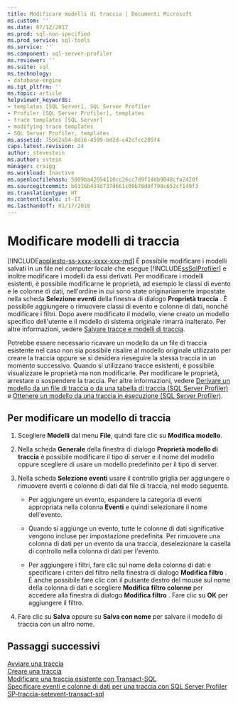 ```yaml
---
title: Modificare modelli di traccia | Documenti Microsoft
ms.custom: ''
ms.date: 07/12/2017
ms.prod: sql-non-specified
ms.prod_service: sql-tools
ms.service: ''
ms.component: sql-server-profiler
ms.reviewer: ''
ms.suite: sql
ms.technology:
- database-engine
ms.tgt_pltfrm: ''
ms.topic: article
helpviewer_keywords:
- templates [SQL Server], SQL Server Profiler
- Profiler [SQL Server Profiler], templates
- trace templates [SQL Server]
- modifying trace templates
- SQL Server Profiler, templates
ms.assetid: 75b62a54-8d16-4599-bd2d-c42cfcc209f4
caps.latest.revision: 24
author: stevestein
ms.author: sstein
manager: craigg
ms.workload: Inactive
ms.openlocfilehash: 5809ba42694110cc26cc7d9f14db9048cfa2420f
ms.sourcegitcommit: b6116b434d737d661c09b78d0f798c652cf149f3
ms.translationtype: HT
ms.contentlocale: it-IT
ms.lasthandoff: 01/17/2018
---
```

# <a name="modify-trace-templates"></a>Modificare modelli di traccia
[!INCLUDE[appliesto-ss-xxxx-xxxx-xxx-md](../../includes/appliesto-ss-xxxx-xxxx-xxx-md.md)] È possibile modificare i modelli salvati in un file nel computer locale che esegue [!INCLUDE[ssSqlProfiler](../../includes/sssqlprofiler-md.md)] e inoltre modificare i modelli da essi derivati. Per modificare i modelli esistenti, è possibile modificarne le proprietà, ad esempio le classi di evento e le colonne di dati, nell'ordine in cui sono state originariamente impostate nella scheda **Selezione eventi** della finestra di dialogo **Proprietà traccia** . È possibile aggiungere o rimuovere classi di evento e colonne di dati, nonché modificare i filtri. Dopo avere modificato il modello, viene creato un modello specifico dell'utente e il modello di sistema originale rimarrà inalterato. Per altre informazioni, vedere [Salvare tracce e modelli di traccia](../../tools/sql-server-profiler/save-traces-and-trace-templates.md).  
  
 Potrebbe essere necessario ricavare un modello da un file di traccia esistente nel caso non sia possibile risalire al modello originale utilizzato per creare la traccia oppure se si desidera rieseguire la stessa traccia in un momento successivo. Quando si utilizzano tracce esistenti, è possibile visualizzare le proprietà ma non modificarle. Per modificare le proprietà, arrestare o sospendere la traccia. Per altre informazioni, vedere [Derivare un modello da un file di traccia o da una tabella di traccia &#40;SQL Server Profiler&#41;](../../tools/sql-server-profiler/derive-a-template-from-a-trace-file-or-trace-table-sql-server-profiler.md) e [Ottenere un modello da una traccia in esecuzione &#40;SQL Server Profiler&#41;](../../tools/sql-server-profiler/derive-a-template-from-a-running-trace-sql-server-profiler.md).  
  
## <a name="to-modify-a-trace-template"></a>Per modificare un modello di traccia  
  
1.  Scegliere **Modelli** dal menu **File**, quindi fare clic su **Modifica modello**.  
  
2.  Nella scheda **Generale** della finestra di dialogo **Proprietà modello di traccia** è possibile modificare il tipo di server e il nome del modello oppure scegliere di usare un modello predefinito per il tipo di server.  
  
3.  Nella scheda **Selezione eventi** usare il controllo griglia per aggiungere o rimuovere eventi e colonne di dati dal file di traccia, nel modo seguente.  
  
    -   Per aggiungere un evento, espandere la categoria di eventi appropriata nella colonna **Eventi** e quindi selezionare il nome dell'evento.  
  
    -   Quando si aggiunge un evento, tutte le colonne di dati significative vengono incluse per impostazione predefinita. Per rimuovere una colonna di dati per un evento da una traccia, deselezionare la casella di controllo nella colonna di dati per l'evento.  
  
    -   Per aggiungere i filtri, fare clic sul nome della colonna di dati e specificare i criteri del filtro nella finestra di dialogo **Modifica filtro** . È anche possibile fare clic con il pulsante destro del mouse sul nome della colonna di dati e scegliere **Modifica filtro colonne** per accedere alla finestra di dialogo **Modifica filtro** . Fare clic su **OK** per aggiungere il filtro.  
  
4.  Fare clic su **Salva** oppure su **Salva con nome** per salvare il modello di traccia con un altro nome.  
  
## <a name="next-steps"></a>Passaggi successivi  
[Avviare una traccia](../../tools/sql-server-profiler/start-a-trace.md)  
[Creare una traccia](../../tools/sql-server-profiler/create-a-trace-sql-server-profiler.md)  
[Modificare una traccia esistente con Transact-SQL](../../relational-databases/sql-trace/modify-an-existing-trace-transact-sql.md)  
[Specificare eventi e colonne di dati per una traccia con SQL Server Profiler](../../tools/sql-server-profiler/specify-events-and-data-columns-for-a-trace-file-sql-server-profiler.md)  
[SP-traccia-setevent-transact-sql](../../relational-databases/system-stored-procedures/sp-trace-setevent-transact-sql.md)  
  
